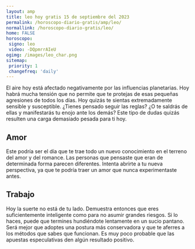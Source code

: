 ```yaml
---
layout: amp
title: leo hoy gratis 15 de septiembre del 2023 
permalink: /horoscopo-diario-gratis/amp/leo/
normallink: /horoscopo-diario-gratis/leo/
home: FALSE
horoscopo:
 signo: leo
 video: -DQpmrrAIeU
ogimg: /images/leo_char.png
sitemap:
 priority: 1
 changefreq: 'daily'
---
```



El aire hoy está afectado negativamente por las influencias planetarias. Hoy habrá mucha tensión que no permite que te protejas de esas pequeñas agresiones de todos los días. Hoy quizás te sientas extremadamente sensible y susceptible. ¿Tienes pensado seguir las reglas? ¿O te saldrás de ellas y manifestarás tu enojo ante los demás? Este tipo de dudas quizás resulten una carga demasiado pesada para ti hoy.

## Amor

Este podría ser el día que te trae todo un nuevo conocimiento en el terreno del amor y del romance. Las personas que pensaste que eran de determinada forma parecen diferentes. Intenta abrirte a tu nueva perspectiva, ya que te podría traer un amor que nunca experimentaste antes.

## Trabajo

Hoy la suerte no está de tu lado. Demuestra entonces que eres suficientemente inteligente como para no asumir grandes riesgos. Si lo haces, puede que termines hundiéndote lentamente en un sucio pantano. Será mejor que adoptes una postura más conservadora y que te aferres a los métodos que sabes que funcionan. Es muy poco probable que las apuestas especulativas den algún resultado positivo.